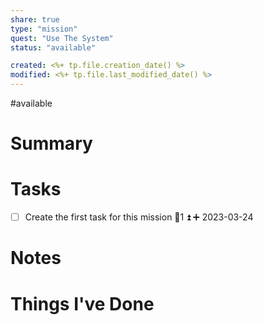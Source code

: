 ```yaml
---
share: true
type: "mission"
quest: "Use The System"
status: "available"

created: <%+ tp.file.creation_date() %> 
modified: <%+ tp.file.last_modified_date() %>
---
```

#available 
# Summary

# Tasks
- [ ] Create the first task for this mission 🥄1 ⏫ ➕ 2023-03-24

# Notes

# Things I've Done